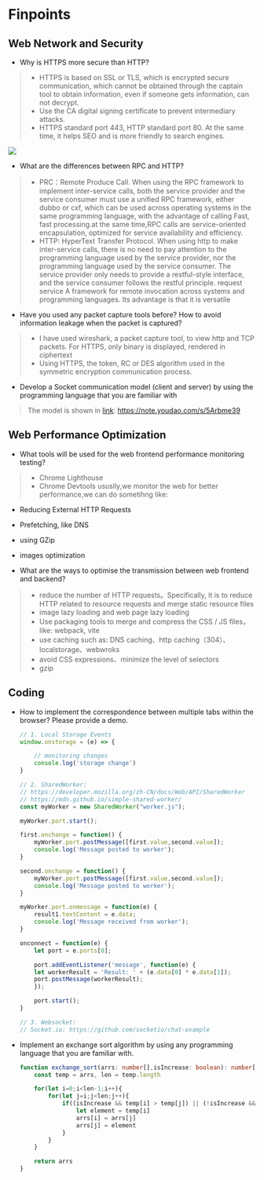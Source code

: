 # Finpoints

## Web Network and Security
- Why is HTTPS more secure than HTTP?
> - HTTPS is based on SSL or TLS, which is encrypted secure communication, which cannot be obtained through the captain tool to obtain information, even if someone gets information, can not decrypt.
> - Use the CA digital signing certificate to prevent intermediary attacks.
> - HTTPS standard port 443, HTTP standard port 80. At the same time, it helps SEO and is more friendly to search engines.

![](https://tva1.sinaimg.cn/large/e6c9d24egy1h1a7llociwj20u01b9777.jpg)

- What are the differences between RPC and HTTP?
> - PRC：Remote Produce Call. When using the RPC framework to implement inter-service calls, both the service provider and the service consumer must use a unified RPC framework, either dubbo or cxf, which can be used across operating systems in the same programming language, with the advantage of calling Fast, fast processing.at the same time,RPC calls are service-oriented encapsulation, optimized for service availability and efficiency.
> - HTTP: HyperText Transfer Protocol. When using http to make inter-service calls, there is no need to pay attention to the programming language used by the service provider, nor the programming language used by the service consumer. The service provider only needs to provide a restful-style interface, and the service consumer follows the restful principle. request service
A framework for remote invocation across systems and programming languages. Its advantage is that it is versatile

- Have you used any packet capture tools before? How to avoid information leakage when the packet is captured?
> - I have used wireshark, a packet capture tool, to view http and TCP packets. For HTTPS, only binary is displayed, rendered in ciphertext
> - Using HTTPS, the token, RC or DES algorithm used in the symmetric encryption communication process.

- Develop a Socket communication model (client and server) by using the programming language that you are
familiar with

> The model is shown in [link](https://note.youdao.com/s/5Arbme39): https://note.youdao.com/s/5Arbme39


## Web Performance Optimization

- What tools will be used for the web frontend performance monitoring testing?
> - Chrome Lighthouse
> - Chrome Devtools
ususlly,we monitor the web for better performance,we can do sometihng like:
  - Reducing External HTTP Requests
  - Prefetching, like DNS
  - using GZip 
  - images optimization
 
- What are the ways to optimise the transmission between web frontend and backend?
> - reduce the number of HTTP requests。Specifically, it is to reduce HTTP related to resource requests and merge static resource files
> - image lazy loading and web page lazy loading
> - Use packaging tools to merge and compress the CSS / JS files，like: webpack, vite
> - use caching such as: DNS caching、http caching（304）、localstorage、webwroks
> - avoid CSS expressions、minimize the level of selectors
> - gzip

## Coding

- How to implement the correspondence between multiple tabs within the browser? Please provide a demo. 
  
    ```ts
    // 1. Local Storage Events
    window.onstorage = (e) => {

        // monitoring changes
        console.log('storage change')
    }

    // 2. SharedWorker: 
    // https://developer.mozilla.org/zh-CN/docs/Web/API/SharedWorker
    // https://mdn.github.io/simple-shared-worker/
    const myWorker = new SharedWorker("worker.js");

    myWorker.port.start();

    first.onchange = function() {
        myWorker.port.postMessage([first.value,second.value]);
        console.log('Message posted to worker');
    }

    second.onchange = function() {
        myWorker.port.postMessage([first.value,second.value]);
        console.log('Message posted to worker');
    }

    myWorker.port.onmessage = function(e) {
        result1.textContent = e.data;
        console.log('Message received from worker');
    }

    onconnect = function(e) {
        let port = e.ports[0];

        port.addEventListener('message', function(e) {
        let workerResult = 'Result: ' + (e.data[0] * e.data[1]);
        port.postMessage(workerResult);
        });

        port.start(); 
    }
    
    // 3. Websocket:
    // Socket.io: https://github.com/socketio/chat-example

    ```
- Implement an exchange sort algorithm by using any programming language that you are familiar with.
    ```ts  
    function exchange_sort(arrs: number[],isIncrease: boolean): number[] {
        const temp = arrs, len = temp.length

        for(let i=0;i<len-1;i++){
            for(let j=i;j<len;j++){
                if((isIncrease && temp[i] > temp[j]) || (!isIncrease && temp[i] < temp[j])){
                    let element = temp[i]
                    arrs[i] = arrs[j]
                    arrs[j] = element
                }
            }
        }

        return arrs
    }
    ```